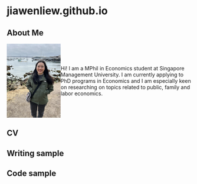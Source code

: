 # jiawenliew.github.io

## About Me
<div style="display: flex; align-items: center;">
  <img src="me.jpeg" alt="me" width="175" height="200">
  <p>Hi! I am a MPhil in Economics student at Singapore Management University. I am currently applying to PhD programs in Economics and I am especially keen on researching on topics related to public, family and labor economics.</p>
</div>


## CV

## Writing sample

## Code sample

